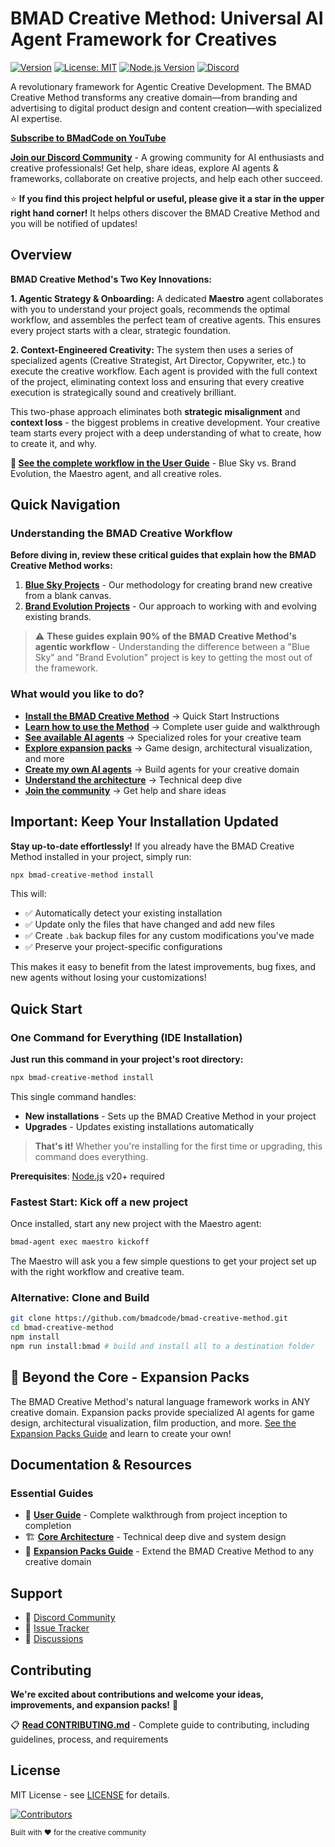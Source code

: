 # BMAD Creative Method: Universal AI Agent Framework for Creatives

[![Version](https://img.shields.io/npm/v/bmad-creative-method?color=blue&label=version)](https://www.npmjs.com/package/bmad-creative-method)
[![License: MIT](https://img.shields.io/badge/License-MIT-yellow.svg)](LICENSE)
[![Node.js Version](https://img.shields.io/badge/node-%3E%3D20.0.0-brightgreen)](https://nodejs.org)
[![Discord](https://img.shields.io/badge/Discord-Join%20Community-7289da?logo=discord&logoColor=white)](https://discord.gg/gk8jAdXWmj)

A revolutionary framework for Agentic Creative Development. The BMAD Creative Method transforms any creative domain—from branding and advertising to digital product design and content creation—with specialized AI expertise.

**[Subscribe to BMadCode on YouTube](https://www.youtube.com/@BMadCode?sub_confirmation=1)**

**[Join our Discord Community](https://discord.gg/gk8jAdXWmj)** - A growing community for AI enthusiasts and creative professionals! Get help, share ideas, explore AI agents & frameworks, collaborate on creative projects, and help each other succeed.

⭐ **If you find this project helpful or useful, please give it a star in the upper right hand corner!** It helps others discover the BMAD Creative Method and you will be notified of updates!

## Overview

**BMAD Creative Method's Two Key Innovations:**

**1. Agentic Strategy & Onboarding:** A dedicated **Maestro** agent collaborates with you to understand your project goals, recommends the optimal workflow, and assembles the perfect team of creative agents. This ensures every project starts with a clear, strategic foundation.

**2. Context-Engineered Creativity:** The system then uses a series of specialized agents (Creative Strategist, Art Director, Copywriter, etc.) to execute the creative workflow. Each agent is provided with the full context of the project, eliminating context loss and ensuring that every creative execution is strategically sound and creatively brilliant.

This two-phase approach eliminates both **strategic misalignment** and **context loss** - the biggest problems in creative development. Your creative team starts every project with a deep understanding of what to create, how to create it, and why.

**📖 [See the complete workflow in the User Guide](bmad-core/user-guide.md)** - Blue Sky vs. Brand Evolution, the Maestro agent, and all creative roles.

## Quick Navigation

### Understanding the BMAD Creative Workflow

**Before diving in, review these critical guides that explain how the BMAD Creative Method works:**

1.  **[Blue Sky Projects](bmad-core/blue-sky-guide.md)** - Our methodology for creating brand new creative from a blank canvas.
2.  **[Brand Evolution Projects](bmad-core/brand-evolution-guide.md)** - Our approach to working with and evolving existing brands.

> ⚠️ **These guides explain 90% of the BMAD Creative Method's agentic workflow** - Understanding the difference between a "Blue Sky" and "Brand Evolution" project is key to getting the most out of the framework.

### What would you like to do?

-   **[Install the BMAD Creative Method](#quick-start)** → Quick Start Instructions
-   **[Learn how to use the Method](bmad-core/user-guide.md)** → Complete user guide and walkthrough
-   **[See available AI agents](#available-agents)** → Specialized roles for your creative team
-   **[Explore expansion packs](#-beyond-the-core---expansion-packs)** → Game design, architectural visualization, and more
-   **[Create my own AI agents](#creating-your-own-expansion-pack)** → Build agents for your creative domain
-   **[Understand the architecture](docs/core-architecture.md)** → Technical deep dive
-   **[Join the community](https://discord.gg/gk8jAdXWmj)** → Get help and share ideas

## Important: Keep Your Installation Updated

**Stay up-to-date effortlessly!** If you already have the BMAD Creative Method installed in your project, simply run:

```bash
npx bmad-creative-method install
```

This will:

-   ✅ Automatically detect your existing installation
-   ✅ Update only the files that have changed and add new files
-   ✅ Create `.bak` backup files for any custom modifications you've made
-   ✅ Preserve your project-specific configurations

This makes it easy to benefit from the latest improvements, bug fixes, and new agents without losing your customizations!

## Quick Start

### One Command for Everything (IDE Installation)

**Just run this command in your project's root directory:**

```bash
npx bmad-creative-method install
```

This single command handles:

-   **New installations** - Sets up the BMAD Creative Method in your project
-   **Upgrades** - Updates existing installations automatically

> **That's it!** Whether you're installing for the first time or upgrading, this command does everything.

**Prerequisites**: [Node.js](https://nodejs.org) v20+ required

### Fastest Start: Kick off a new project

Once installed, start any new project with the Maestro agent:

```bash
bmad-agent exec maestro kickoff
```

The Maestro will ask you a few simple questions to get your project set up with the right workflow and creative team.

### Alternative: Clone and Build

```bash
git clone https://github.com/bmadcode/bmad-creative-method.git
cd bmad-creative-method
npm install
npm run install:bmad # build and install all to a destination folder
```

## 🌟 Beyond the Core - Expansion Packs

The BMAD Creative Method's natural language framework works in ANY creative domain. Expansion packs provide specialized AI agents for game design, architectural visualization, film production, and more. [See the Expansion Packs Guide](docs/expansion-packs.md) and learn to create your own!

## Documentation & Resources

### Essential Guides

-   📖 **[User Guide](bmad-core/user-guide.md)** - Complete walkthrough from project inception to completion
-   🏗️ **[Core Architecture](docs/core-architecture.md)** - Technical deep dive and system design
-   🚀 **[Expansion Packs Guide](docs/expansion-packs.md)** - Extend the BMAD Creative Method to any creative domain

## Support

-   💬 [Discord Community](https://discord.gg/gk8jAdXWmj)
-   🐛 [Issue Tracker](https://github.com/bmadcode/bmad-creative-method/issues)
-   💬 [Discussions](https://github.com/bmadcode/bmad-creative-method/discussions)

## Contributing

**We're excited about contributions and welcome your ideas, improvements, and expansion packs!** 🎉

📋 **[Read CONTRIBUTING.md](CONTRIBUTING.md)** - Complete guide to contributing, including guidelines, process, and requirements

## License

MIT License - see [LICENSE](LICENSE) for details.

[![Contributors](https://contrib.rocks/image?repo=bmadcode/bmad-creative-method)](https://github.com/bmadcode/bmad-creative-method/graphs/contributors)

<sub>Built with ❤️ for the creative community</sub>
